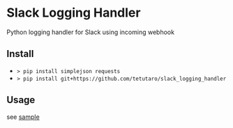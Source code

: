Slack Logging Handler
=====================

Python logging handler for Slack using incoming webhook

## Install

* `> pip install simplejson requests`
* `> pip install git+https://github.com/tetutaro/slack_logging_handler`

## Usage

see [sample](sample)
